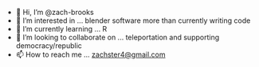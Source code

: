 - 👋 Hi, I’m @zach-brooks
- 👀 I’m interested in ... blender software more than currently writing code
- 🌱 I’m currently learning ... R 
- 💞️ I’m looking to collaborate on ... teleportation and supporting democracy/republic 
- 📫 How to reach me ... zachster4@gmail.com 

<!---
zach-brooks/zach-brooks is a ✨ special ✨ repository because its `README.md` (this file) appears on your GitHub profile.
You can click the Preview link to take a look at your changes.
--->
